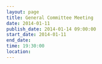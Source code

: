 ```yaml
---
layout: page
title: General Committee Meeting
date: 2014-01-11
publish_date: 2014-01-14 09:00:00
start_date: 2014-01-11
end_date: 
time: 19:30:00
location: 
---
```


